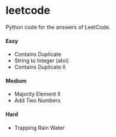 # leetcode
Python code for the answers of LeetCode.

#### Easy
- Contains Duplicate
- String to Integer (atoi)
- Contains Duplicate II

#### Medium
- Majority Element II
- Add Two Numbers

#### Hard
- Trapping Rain Water
